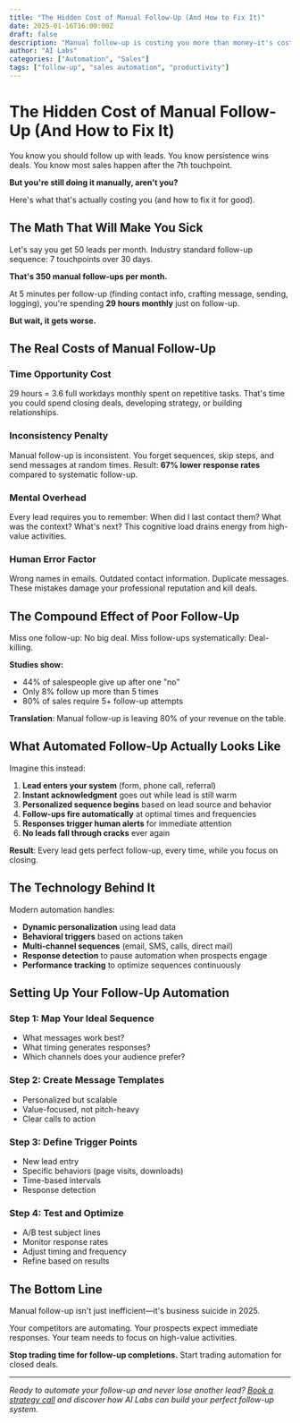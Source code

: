 ```yaml
---
title: "The Hidden Cost of Manual Follow-Up (And How to Fix It)"
date: 2025-01-16T16:00:00Z
draft: false
description: "Manual follow-up is costing you more than money—it's costing you deals, reputation, and sanity."
author: "AI Labs"
categories: ["Automation", "Sales"]
tags: ["follow-up", "sales automation", "productivity"]
---
```


# The Hidden Cost of Manual Follow-Up (And How to Fix It)

You know you should follow up with leads. You know persistence wins deals. You know most sales happen after the 7th touchpoint.

**But you're still doing it manually, aren't you?**

Here's what that's actually costing you (and how to fix it for good).

## The Math That Will Make You Sick

Let's say you get 50 leads per month. Industry standard follow-up sequence: 7 touchpoints over 30 days.

**That's 350 manual follow-ups per month.**

At 5 minutes per follow-up (finding contact info, crafting message, sending, logging), you're spending **29 hours monthly** just on follow-up.

**But wait, it gets worse.**

## The Real Costs of Manual Follow-Up

### Time Opportunity Cost
29 hours = 3.6 full workdays monthly spent on repetitive tasks. That's time you could spend closing deals, developing strategy, or building relationships.

### Inconsistency Penalty
Manual follow-up is inconsistent. You forget sequences, skip steps, and send messages at random times. Result: **67% lower response rates** compared to systematic follow-up.

### Mental Overhead
Every lead requires you to remember: When did I last contact them? What was the context? What's next? This cognitive load drains energy from high-value activities.

### Human Error Factor
Wrong names in emails. Outdated contact information. Duplicate messages. These mistakes damage your professional reputation and kill deals.

## The Compound Effect of Poor Follow-Up

Miss one follow-up: No big deal.
Miss follow-ups systematically: Deal-killing.

**Studies show:**
- 44% of salespeople give up after one "no"
- Only 8% follow up more than 5 times
- 80% of sales require 5+ follow-up attempts

**Translation**: Manual follow-up is leaving 80% of your revenue on the table.

## What Automated Follow-Up Actually Looks Like

Imagine this instead:

1. **Lead enters your system** (form, phone call, referral)
2. **Instant acknowledgment** goes out while lead is still warm
3. **Personalized sequence begins** based on lead source and behavior
4. **Follow-ups fire automatically** at optimal times and frequencies
5. **Responses trigger human alerts** for immediate attention
6. **No leads fall through cracks** ever again

**Result**: Every lead gets perfect follow-up, every time, while you focus on closing.

## The Technology Behind It

Modern automation handles:
- **Dynamic personalization** using lead data
- **Behavioral triggers** based on actions taken
- **Multi-channel sequences** (email, SMS, calls, direct mail)
- **Response detection** to pause automation when prospects engage
- **Performance tracking** to optimize sequences continuously

## Setting Up Your Follow-Up Automation

### Step 1: Map Your Ideal Sequence
- What messages work best?
- What timing generates responses?
- Which channels does your audience prefer?

### Step 2: Create Message Templates
- Personalized but scalable
- Value-focused, not pitch-heavy
- Clear calls to action

### Step 3: Define Trigger Points
- New lead entry
- Specific behaviors (page visits, downloads)
- Time-based intervals
- Response detection

### Step 4: Test and Optimize
- A/B test subject lines
- Monitor response rates
- Adjust timing and frequency
- Refine based on results

## The Bottom Line

Manual follow-up isn't just inefficient—it's business suicide in 2025.

Your competitors are automating. Your prospects expect immediate responses. Your team needs to focus on high-value activities.

**Stop trading time for follow-up completions.** Start trading automation for closed deals.

---

*Ready to automate your follow-up and never lose another lead? [Book a strategy call](#contact) and discover how AI Labs can build your perfect follow-up system.*

